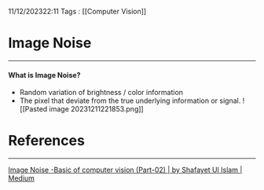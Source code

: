 11/12/202322:11
Tags : [[Computer Vision]]

# Image Noise
---
#### What is Image Noise?
- Random variation of brightness / color information
- The pixel that deviate from the true underlying information or signal.
![[Pasted image 20231211221853.png]]
# References
---
[Image Noise -Basic of computer vision (Part-02) | by Shafayet Ul Islam | Medium](https://medium.com/@shafayet.islam.61/image-noise-basic-of-computer-vision-part-02-93898eda0698)